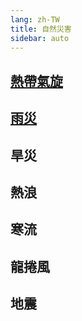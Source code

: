 ```yaml
---
lang: zh-TW
title: 自然災害
sidebar: auto
---
```

## [熱帶氣旋](tropical-cyclone.md)
<!-- [![tropical cyclone](../.vuepress/public/fig/tropical-cyclone.webp "圖片改自《華僑日報》插圖，1962年9月1日，第2張第1頁。圖示「溫黛」移動方向。")](tropical-cyclone.md) -->
## [雨災](flooding.md)
## 旱災
## 熱浪
## 寒流
## 龍捲風
## 地震
